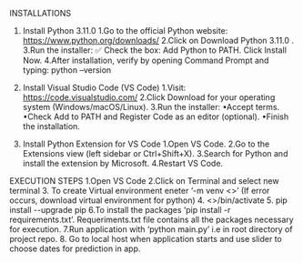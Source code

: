 INSTALLATIONS
1. Install Python 3.11.0
  1.Go to the official Python website:
  https://www.python.org/downloads/
  2.Click on Download Python 3.11.0 .
  3.Run the installer:
  ✅ Check the box: Add Python to PATH.
    Click Install Now.
  4.After installation, verify by opening Command Prompt and typing:
    python –version

2. Install Visual Studio Code (VS Code)
  1.Visit: https://code.visualstudio.com/
  2.Click Download for your operating system (Windows/macOS/Linux).
  3.Run the installer:
    •Accept terms.
    •Check Add to PATH and Register Code as an editor (optional).
    •Finish the installation.
3. Install Python Extension for VS Code
  1.Open VS Code.
  2.Go to the Extensions view (left sidebar or Ctrl+Shift+X).
  3.Search for Python and install the extension by Microsoft.
  4.Restart VS Code.

EXECUTION STEPS
1.Open VS Code
2.Click on Terminal and select new terminal
3. To create Virtual environment eneter ‘-m venv <<any environment name>>’ (If error occurs, download virtual environment for python)
4. <<any environment name>>/bin/activate
5. pip install --upgrade pip 
6.To install the packages ‘pip install -r requirements.txt’. Requeriments.txt file contains all the packages necessary for execution. 
7.Run application with ‘python main.py’ i.e in root directory of project repo.
8. Go to local host when application starts and use slider to choose dates for prediction in app.
